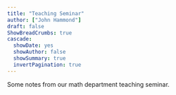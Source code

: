 ```yaml
---
title: "Teaching Seminar"
author: ["John Hammond"]
draft: false
ShowBreadCrumbs: true
cascade:
  showDate: yes
  showAuthor: false
  showSummary: true
  invertPagination: true
---
```


Some notes from our math department teaching seminar.

<!--more-->


